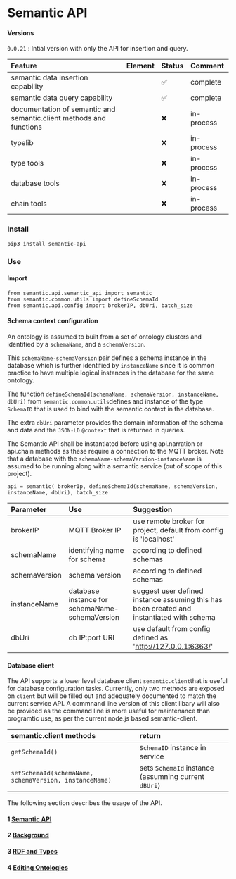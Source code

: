 
# Semantic API

#### Versions

```0.0.21``` : Intial version with only the API for insertion and query.

| Feature | Element | Status | Comment |
|:--- |:--- |:--- | :--- |
| semantic data insertion capability | |✅ | complete |
| semantic data query capability | |✅ | complete |
| documentation of semantic and semantic.client methods and functions |  | ❌  | in-process |
| typelib |  | ❌  | in-process |
| type tools | |❌ | in-process |
| database tools | |❌ | in-process |
| chain tools  | |❌ | in-process | 


### Install

```pip3 install semantic-api```

### Use

#### Import
```
from semantic.api.semantic_api import semantic
from semantic.common.utils import defineSchemaId
from semantic.api.config import brokerIP, dbUri, batch_size
```


#### Schema context configuration

An ontology is assumed to built from a set of ontology clusters and identified by a ```schemaName```, and a ```schemaVersion```.

This ```schemaName-schemaVersion``` pair defines a schema instance in the database which is further identified by ```instanceName``` since it is common  practice to have multiple logical instances in the database for the same ontology.

The function ```defineSchemaId(schemaName, schemaVersion, instanceName, dbUri)``` from ```semantic.common.utils```defines and instance of the type ```SchemaID``` that is used to bind with the semantic context in the database. 

The extra ```dbUri``` parameter provides the domain information of the schema and data and the ```JSON-LD``` ```@context``` that is returned in queries.

The Semantic API shall be instantiated before using api.narration or api.chain methods as these require a connection to the MQTT broker. Note that a database with the ```schemaName-schemaVersion-instanceName``` is assumed to be running along with a semantic service (out of scope of this project).

```
api = semantic( brokerIp, defineSchemaId(schemaName, schemaVersion, instanceName, dbUri), batch_size
```

| Parameter | Use | Suggestion |
|:--- |:--- |:--- |
| brokerIP | MQTT Broker IP | use remote broker for project, default from config is 'localhost' |
| schemaName | identifying name for schema | according to defined schemas |
| schemaVersion | schema version | according to defined schemas|
| instanceName | database instance for schemaName-schemaVersion | suggest user defined instance assuming this has been created and instantiated with schema |
| dbUri | db IP:port URI | use default from config defined as 'http://127.0.0.1:6363/'|
                                      

#### Database client

The API supports a lower level database client ```semantic.client```that is useful for database configuration tasks. Currently, only two methods are exposed on ```client``` but will be filled out and adequately documented to match the current service API. A commnand line version of this client libary will also be provided as the command line is more useful for maintenance than programtic use, as per the current node.js based semantic-client.


| semantic.client methods | return |
|:--- |:--- |
| ```getSchemaId()``` |  ```SchemaID``` instance in service |
| ```setSchemaId(schemaName, schemaVersion, instanceName)``` | sets ```SchemaId``` instance (assumning current ```dBUri```)|


The following section describes the usage of the API.

#### 1 [Semantic API](src/doc/python-api.md)

#### 2 [Background](src/doc/background.md)

#### 3 [RDF and Types](src/doc/rdf-and-types.md)

#### 4 [Editing Ontologies](src/doc/editing-ontologies.md)




